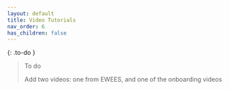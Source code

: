 ```yaml
---
layout: default
title: Video Tutorials
nav_order: 6
has_children: false
---
```


{: .to-do }
> To do
> 
> Add two videos: one from EWEES, and one of the onboarding videos